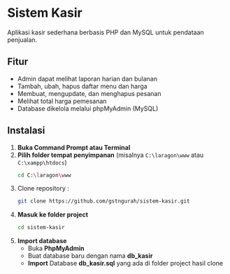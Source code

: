 # Sistem Kasir

Aplikasi kasir sederhana berbasis PHP dan MySQL untuk pendataan penjualan.

## Fitur
- Admin dapat melihat laporan harian dan bulanan
- Tambah, ubah, hapus daftar menu dan harga
- Membuat, mengupdate, dan menghapus pesanan
- Melihat total harga pemesanan
- Database dikelola melalui phpMyAdmin (MySQL)

## Instalasi
1. **Buka Command Prompt atau Terminal**
2. **Pilih folder tempat penyimpanan** (misalnya `C:\laragon\www` atau `C:\xampp\htdocs`)
   ```bash
   cd C:\laragon\www
3. Clone repository :
   ```bash
   git clone https://github.com/gstngurah/sistem-kasir.git
4. **Masuk ke folder project**
   ```bash
   cd sistem-kasir
5. **Import database**
   - Buka **PhpMyAdmin**
   - Buat database baru dengan nama **db_kasir**
   - **Import** Database **db_kasir.sql** yang ada di folder project hasil clone

   
